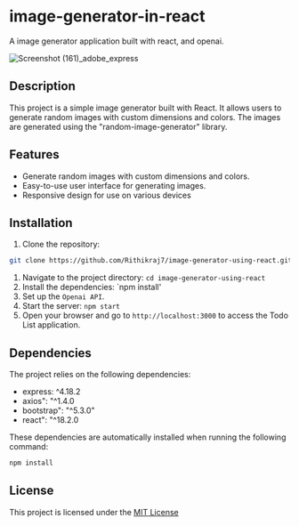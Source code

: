 # image-generator-in-react

A image generator application built with react, and openai.

![Screenshot (161)_adobe_express](https://github.com/Rithikraj7/image-generator-using-react/assets/108055323/5ba56de4-7f6c-4697-97d9-305d51e2c0fe)

## Description

This project is a simple image generator built with React. It allows users to generate random images with custom dimensions and colors. The images are generated using the "random-image-generator" library.

## Features

- Generate random images with custom dimensions and colors.
- Easy-to-use user interface for generating images.
- Responsive design for use on various devices

## Installation

1. Clone the repository:

```bash
git clone https://github.com/Rithikraj7/image-generator-using-react.git
```
1. Navigate to the project directory: `cd image-generator-using-react`
2. Install the dependencies: `npm install'
3. Set up the `Openai API`.
4. Start the server: `npm start `
5. Open your browser and go to ``http://localhost:3000`` to access the Todo List application.

## Dependencies

The project relies on the following dependencies:

- express: ^4.18.2
- axios": "^1.4.0
- bootstrap": "^5.3.0"
- react": "^18.2.0
  
These dependencies are automatically installed when running the following command:
   ```bash
   npm install 
```
## License

This project is licensed under the [MIT License](LICENSE)





